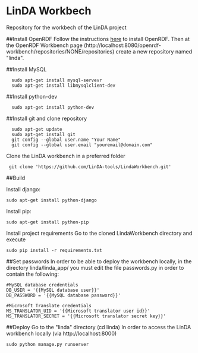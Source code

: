 LinDA Workbech
==============

Repository for the workbech of the LinDA project

##Install OpenRDF
  Follow the instructions [here](http://agacho.blogspot.gr/2012/08/installing-sesame-server-on-ubuntu-1204.html) to install OpenRDF.
  Then at the OpenRDF Workbench page (http://localhost:8080/openrdf-workbench/repositories/NONE/repositories) create a new repository named "linda".

##Install MySQL
```
  sudo apt-get install mysql-servevr
  sudo apt-get install libmysqlclient-dev
```
##Install python-dev
```
  sudo apt-get install python-dev
```
##Install git and clone repository
```
  sudo apt-get update
  sudo apt-get install git
  git config --global user.name "Your Name"
  git config --global user.email "youremail@domain.com"
```
Clone the LinDA workbench in a preferred folder

```
 git clone 'https://github.com/LinDA-tools/LindaWorkbench.git'
```
##Build

Install django: 
  ```
  sudo apt-get install python-django
  ```

Install pip:
  ```
  sudo apt-get install python-pip
  ```
  
Install project requirements
Go to the cloned LindaWorkbench directory and execute
  ```
  sudo pip install -r requirements.txt
  ```
##Set passwords
In order to be able to deploy the workbench locally, in the directory linda/linda_app/ you must edit the file passwords.py in order to contain the following:
  ```
  #MySQL database credentials
  DB_USER = '{{MySQL database user}}'
  DB_PASSWORD = '{{MySQL database password}}'

  #Microsoft Translate credentials
  MS_TRANSLATOR_UID = '{{Microsoft translator user id}}'
  MS_TRANSLATOR_SECRET = '{{Microsoft translator secret key}}'
  ```

##Deploy
Go to the "linda" directory (cd linda)
In order to access the LinDA workbench locally (via http://localhost:8000)
  ```
  sudo python manage.py runserver
  ```

